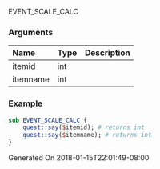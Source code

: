 EVENT_SCALE_CALC
### Arguments
**Name**|**Type**|**Description**
:-----|:-----|:-----
itemid|int|
itemname|int|
### Example
```perl
sub EVENT_SCALE_CALC {
	quest::say($itemid); # returns int
	quest::say($itemname); # returns int
}
```

Generated On 2018-01-15T22:01:49-08:00